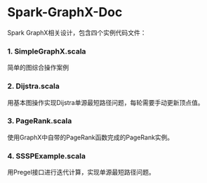 # Spark-GraphX-Doc
Spark GraphX相关设计，包含四个实例代码文件：
### 1. SimpleGraphX.scala
简单的图综合操作案例
### 2. Dijstra.scala
用基本图操作实现Dijstra单源最短路径问题，每轮需要手动更新顶点值。
### 3. PageRank.scala
使用GraphX中自带的PageRank函数完成的PageRank实例。
### 4. SSSPExample.scala
用Pregel接口进行迭代计算，实现单源最短路径问题。
